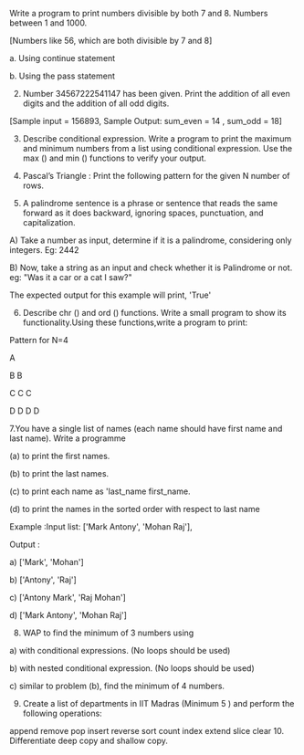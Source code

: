 Write a program to print numbers divisible by both 7 and 8. Numbers between 1 and 1000.

[Numbers like 56, which are both divisible by 7 and 8]

a. Using continue statement

b. Using the pass statement


2. Number 34567222541147 has been given. Print the addition of all even digits and the addition of all odd digits.

[Sample input = 156893, Sample Output: sum_even = 14 , sum_odd = 18]


3. Describe conditional expression. Write a program to print the maximum and minimum numbers from a list using conditional expression. Use the max () and min () functions to verify your output.


4. Pascal’s  Triangle : Print the following pattern for the given N number of rows.

5. A palindrome sentence is a phrase or sentence that reads the same forward as it does backward, ignoring spaces, punctuation, and capitalization.


A) Take a number as input, determine if it is a palindrome, considering only integers. Eg: 2442


B) Now, take a string as an input and check whether it is Palindrome or not.  eg: "Was it a car or a cat I saw?"

The expected output for this example will print, 'True'



6. Describe chr () and ord () functions. Write a small program to show its functionality.Using these functions,write a program to print:

Pattern for N=4

  A

  B B

  C C C

  D D D D



7.You have a single list of names (each name should have first name and last name). Write a programme

(a) to print the first names.

(b) to print the last names.

(c) to print each name as 'last_name first_name.

(d) to print the names in the sorted order with respect to last name

Example :Input list: ['Mark Antony', 'Mohan Raj'],

Output :

 a) ['Mark', 'Mohan']  

b) ['Antony', 'Raj'] 

c) ['Antony Mark', 'Raj Mohan']

d) ['Mark Antony', 'Mohan Raj']



8. WAP to find the minimum of 3 numbers using

 a) with conditional expressions. (No loops should be used)

 b) with nested conditional expression. (No loops should be used)

 c) similar to problem (b), find the minimum of 4 numbers.

9. Create a list of departments in IIT Madras (Minimum 5 ) and perform the following operations:

 append
remove
pop
insert 
reverse
sort
count
index
extend
slice
clear
10. Differentiate deep copy and shallow copy.
